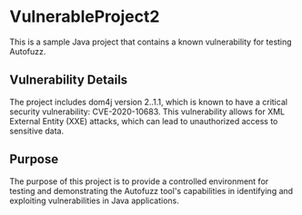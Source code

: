 # VulnerableProject2

This is a sample Java project that contains a known vulnerability for testing Autofuzz. 

## Vulnerability Details

The project includes dom4j version 2..1.1, which is known to have a critical security vulnerability: CVE-2020-10683. This vulnerability allows for XML External Entity (XXE) attacks, which can lead to unauthorized access to sensitive data.

## Purpose
The purpose of this project is to provide a controlled environment for testing and demonstrating the Autofuzz tool's capabilities in identifying and exploiting vulnerabilities in Java applications.